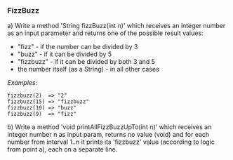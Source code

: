### FizzBuzz

a) Write a method 'String fizzBuzz(int n)' which receives an integer number as
   an input parameter and returns one of the possible result values:
   - "fizz" - if the number can be divided by 3
   - "buzz" - if it can be divided by 5
   - "fizzbuzz" - if it can be divided by both 3 and 5
   - the number itself (as a String) - in all other cases

  _Examples:_
  ```
  fizzbuzz(2)  => "2"
  fizzbuzz(15) => "fizzbuzz"
  fizzbuzz(10) => "buzz"
  fizzbuzz(9)  => "fizz"
  ```

b) Write a method 'void printAllFizzBuzzUpTo(int n)' which receives an integer
   number n as input param, returns no value (void) and for each number from
   interval 1..n it prints its 'fizzbuzz' value (according to logic from point
   a), each on a separate line.
